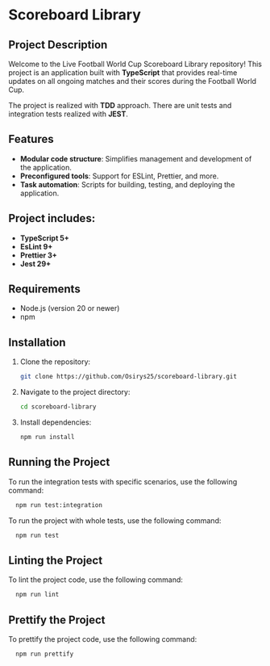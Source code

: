 # Scoreboard Library

## Project Description

Welcome to the Live Football World Cup Scoreboard Library repository! This project is an application built with **TypeScript** that provides real-time updates on all ongoing matches and their scores during the Football World Cup.

The project is realized with **TDD** approach. There are unit tests and integration tests realized with **JEST**.

## Features

- **Modular code structure**: Simplifies management and development of the application.
- **Preconfigured tools**: Support for ESLint, Prettier, and more.
- **Task automation**: Scripts for building, testing, and deploying the application.

## Project includes:
- **TypeScript 5+**
- **EsLint 9+**
- **Prettier 3+**
- **Jest 29+**

## Requirements
- Node.js (version 20 or newer)
- npm

## Installation

1. Clone the repository:
    ```bash
    git clone https://github.com/Osirys25/scoreboard-library.git
    ```
2. Navigate to the project directory:
    ```bash
    cd scoreboard-library
    ```
3. Install dependencies:
    ```bash
    npm run install
    ```

## Running the Project

To run the integration tests with specific scenarios, use the following command:
```bash
  npm run test:integration
```

To run the project with whole tests, use the following command:
```bash
  npm run test
```

## Linting the Project
To lint the project code, use the following command:
```bash
  npm run lint
```

## Prettify the Project
To prettify the project code, use the following command:
```bash
  npm run prettify
```
